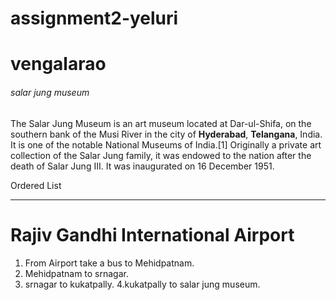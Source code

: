 # assignment2-yeluri
# vengalarao
###### salar jung museum

The Salar Jung Museum is an art museum located at Dar-ul-Shifa, on the southern bank of the Musi River in the city of **Hyderabad**, **Telangana**, India. It is one of the notable National Museums of India.[1] Originally a private art collection of the Salar Jung family, it was endowed to the nation after the death of Salar Jung III. It was inaugurated on 16 December 1951.

Ordered List
***
# Rajiv Gandhi International Airport
1. From Airport take a bus to Mehidpatnam.
2. Mehidpatnam to srnagar.
3. srnagar to kukatpally.
4.kukatpally to salar jung museum.
